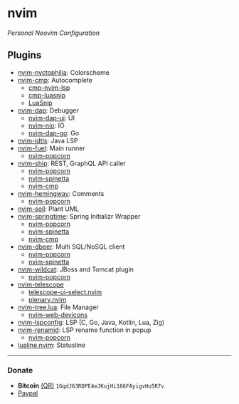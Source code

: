 # nvim
*Personal Neovim Configuration*

## Plugins
- [nvim-nyctophilia](https://github.com/javiorfo/nvim-nyctophilia): Colorscheme
- [nvim-cmp](https://github.com/hrsh7th/nvim-cmp): Autocomplete
    - [cmp-nvim-lsp](https://github.com/hrsh7th/cmp-nvim-lsp)
    - [cmp-luasnip](https://github.com/saadparwaiz1/cmp_luasnip)
    - [LuaSnip](https://github.com/L3MON4D3/LuaSnip)
- [nvim-dap](https://github.com/mfussenegger/nvim-dap): Debugger
    - [nvim-dap-ui](https://github.com/rcarriga/nvim-dap-ui): UI
    - [nvim-nio](https://github.com/nvim-neotest/nvim-nio): IO
    - [nvim-dap-go](https://github.com/leoluz/nvim-dap-go): Go
- [nvim-jdtls](https://github.com/mfussenegger/nvim-jdtls): Java LSP
- [nvim-fuel](https://github.com/javiorfo/nvim-fuel): Main runner
    - [nvim-popcorn](https://github.com/javiorfo/nvim-popcorn)
- [nvim-ship](https://github.com/javiorfo/nvim-popcorn): REST, GraphQL API caller
    - [nvim-popcorn](https://github.com/javiorfo/nvim-popcorn)
    - [nvim-spinetta](https://github.com/javiorfo/nvim-spinetta)
    - [nvim-cmp](https://github.com/hrsh7th/nvim-cmp)
- [nvim-hemingway](https://github.com/javiorfo/nvim-hemingway): Comments
    - [nvim-popcorn](https://github.com/javiorfo/nvim-popcorn)
- [nvim-soil](https://github.com/javiorfo/nvim-soil): Plant UML
- [nvim-springtime](https://github.com/javiorfo/nvim-springtime): Spring Initializr Wrapper
    - [nvim-popcorn](https://github.com/javiorfo/nvim-popcorn)
    - [nvim-spinetta](https://github.com/javiorfo/nvim-spinetta)
    - [nvim-cmp](https://github.com/hrsh7th/nvim-cmp)
- [nvim-dbeer](https://github.com/javiorfo/nvim-dbeer): Multi SQL/NoSQL client
    - [nvim-popcorn](https://github.com/javiorfo/nvim-popcorn)
    - [nvim-spinetta](https://github.com/javiorfo/nvim-spinetta)
- [nvim-wildcat](https://github.com/javiorfo/nvim-wildcat): JBoss and Tomcat plugin
    - [nvim-popcorn](https://github.com/javiorfo/nvim-popcorn)
- [nvim-telescope](https://github.com/nvim-telescope/telescope.nvim)
    - [telescope-ui-select.nvim](https://github.com/nvim-telescope/telescope-ui-select.nvim)
    - [plenary.nvim](https://github.com/nvim-lua/plenary.nvim)
- [nvim-tree.lua](https://github.com/nvim-tree/nvim-tree.lua): File Manager
    - [nvim-web-devicons](https://github.com/nvim-tree/nvim-web-devicons)
- [nvim-lspconfig](https://github.com/neovim/nvim-lspconfig): LSP (C, Go, Java, Kotlin, Lua, Zig)
- [nvim-renamid](https://github.com/javiorfo/nvim-renamid): LSP rename function in popup
    - [nvim-popcorn](https://github.com/javiorfo/nvim-popcorn)
- [lualine.nvim](https://github.com/nvim-lualine/lualine.nvim): Statusline

---

### Donate
- **Bitcoin** [(QR)](https://raw.githubusercontent.com/javiorfo/img/master/crypto/bitcoin.png)  `1GqdJ63RDPE4eJKujHi166FAyigvHu5R7v`
- [Paypal](https://www.paypal.com/donate/?hosted_button_id=FA7SGLSCT2H8G)
